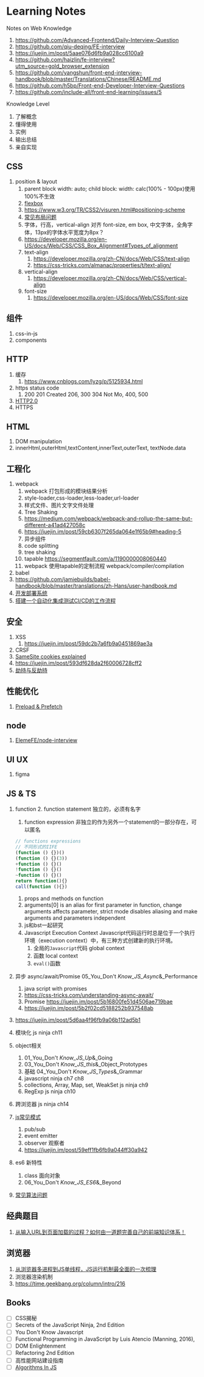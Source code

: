 # Learning Notes

Notes on Web Knowledge

1. https://github.com/Advanced-Frontend/Daily-Interview-Question
1. https://github.com/qiu-deqing/FE-interview
1. https://juejin.im/post/5aae076d6fb9a028cc6100a9
1. https://github.com/haizlin/fe-interview?utm_source=gold_browser_extension
1. https://github.com/yangshun/front-end-interview-handbook/blob/master/Translations/Chinese/README.md
1. https://github.com/h5bp/Front-end-Developer-Interview-Questions
1. https://github.com/include-all/front-end-learning/issues/5

Knowledge Level

1. 了解概念
2. 懂得使用
3. 实例
4. 输出总结
5. 亲自实现

## CSS

1. position & layout
    1. parent block width: auto; child block: width: calc(100% - 100px)使用100%不生效
    1. [flexbox](https://css-tricks.com/snippets/css/a-guide-to-flexbox/)
    1. https://www.w3.org/TR/CSS2/visuren.html#positioning-scheme
    1. [常见布局问题](https://juejin.im/post/5aa252ac518825558001d5de)
    1. 字体，行高，vertical-align 对齐 font-size, em box, 中文字体，全角字体，13px的字体水平宽度为8px？
    1. https://developer.mozilla.org/en-US/docs/Web/CSS/CSS_Box_Alignment#Types_of_alignment
    1. text-align
        1. https://developer.mozilla.org/zh-CN/docs/Web/CSS/text-align
        1. https://css-tricks.com/almanac/properties/t/text-align/
    1. vertical-align
        1. https://developer.mozilla.org/zh-CN/docs/Web/CSS/vertical-align
    1. font-size
       1. https://developer.mozilla.org/en-US/docs/Web/CSS/font-size

## 组件

1. css-in-js
1. components

## HTTP

1. 缓存
    1. https://www.cnblogs.com/lyzg/p/5125934.html
1. https status code
    1. 200 201 Created 206, 300 304 Not Mo, 400, 500
1. [HTTP2.0](https://www.cnblogs.com/yingsmirk/p/5248506.html)
2. HTTPS

## HTML

1. DOM manipulation
1. innerHtml,outerHtml,textContent,innerText,outerText, textNode.data

## 工程化

1. webpack
    1. webpack 打包形成的模块结果分析
    1. style-loader,css-loader,less-loader,url-loader
    1. 样式文件、图片文字文件处理
    1. Tree Shaking
    1. https://medium.com/webpack/webpack-and-rollup-the-same-but-different-a41ad427058c
    1. https://juejin.im/post/59cb6307f265da064e1f65b9#heading-5
    1. 异步组件
    1. code splitting
    1. tree shaking
    1. tapable https://segmentfault.com/a/1190000008060440
    1. webpack 使用tapable的定制流程 webpack/compiler/compilation
2. babel
  1. https://github.com/jamiebuilds/babel-handbook/blob/master/translations/zh-Hans/user-handbook.md
3. [开发部署系统](https://www.zhihu.com/question/20790576)
4. [搭建一个自动化集成测试CI/CD的工作流程](https://juejin.im/post/5ad1980e6fb9a028c42ea1be)

## 安全

1. XSS
    1. https://juejin.im/post/59dc2b7a6fb9a0451869ae3a
1. CRSF
1. [SameSite cookies explained](https://web.dev/samesite-cookies-explained/)
1. https://juejin.im/post/593df628da2f60006728cff2
1. [劫持与反劫持](https://juejin.im/post/593df628da2f60006728cff2)

## 性能优化

1. [Preload & Prefetch](https://medium.com/reloading/preload-prefetch-and-priorities-in-chrome-776165961bbf)

## node

1. [ElemeFE/node-interview](https://github.com/ElemeFE/node-interview/tree/master/sections/zh-cn)

## UI UX

1. figma

## JS & TS

1. function
    2. function statement 独立的，必须有名字
    1. function expression 非独立的作为另外一个statement的一部分存在，可以匿名
    ```js
    // functions expressions
    // 不同形式的IIFE
    (function () {})()
    (function () {}(3))
    +function () {}()
    !function () {}()
    ~function () {}()
    return function(){}
    call(function (){})
    ```
    1. props and methods on function
    1. arguments[0] is an alias for first parameter in function, change arguments affects parameter, strict mode disables aliasing and make arguments and parameters independent
    1. js和bst一起研究
    1. Javascript Execution Context Javascript代码运行时总是位于一个执行环境（execution context）中，有三种方式创建新的执行环境。
        1. 全局的`Javascript`代码 global context
        2. 函数 local context
        3. `eval()`函数
4. 异步 async/await/Promise  05_You_Don't _Know_JS_Async_&_Performance
    1. java script with promises
    1. https://css-tricks.com/understanding-async-await/
    2. Promise https://juejin.im/post/5b16800fe51d4506ae719bae
    3. https://juejin.im/post/5b2f02cd5188252b937548ab
1. https://juejin.im/post/5d6aa4f96fb9a06b112ad5b1
1. 模块化 js ninja ch11
1. object相关 
    1. 01_You_Don't _Know_JS_Up_&_Going
    1. 03_You_Don't _Know_JS_this_&_Object_Prototypes
    1. 基础 04_You_Don't _Know_JS_Types_&_Grammar
    1. javascript ninja ch7 ch8
    1. collections, Array, Map, set, WeakSet js ninja ch9 
    1. RegExp js ninja ch10
1. 跨浏览器 js ninja ch14
6. [js常见模式](https://www.cnblogs.com/tugenhua0707/p/5198407.html)
    1. pub/sub
    2. event emitter
    3. observer 观察者
    4. https://juejin.im/post/59eff1fb6fb9a044ff30a942
3. es6 新特性
    1. class 面向对象
    1. 06_You_Don't _Know_JS_ES6_&_Beyond

7. [常见算法问题](https://juejin.im/post/5958bac35188250d892f5c91#heading-27)

## 经典题目

1. [从输入URL到页面加载的过程？如何由一道题完善自己的前端知识体系！](https://zhuanlan.zhihu.com/p/34453198?group_id=957277540147056640)

## 浏览器

1. [从浏览器多进程到JS单线程，JS运行机制最全面的一次梳理](https://juejin.im/post/5a6547d0f265da3e283a1df7)
1. 浏览器渲染机制
1. https://time.geekbang.org/column/intro/216

## Books

- [ ] CSS揭秘
- [ ] Secrets of the JavaScript Ninja, 2nd Edition
- [ ] You Don't Know Javascript
- [ ] Functional Programming in JavaScript by Luis Atencio (Manning, 2016),
- [ ] DOM Enlightenment
- [ ] Refactoring 2nd Edition
- [ ] 高性能网站建设指南
- [ ] [Algorithms In JS](https://github.com/trekhleb/javascript-algorithms?utm_source=gold_browser_extension)
